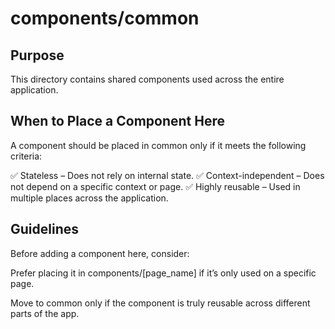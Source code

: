 # components/common

## Purpose

This directory contains shared components used across the entire application.

## When to Place a Component Here

A component should be placed in common only if it meets the following criteria:

✅ Stateless – Does not rely on internal state. ✅ Context-independent – Does not
depend on a specific context or page. ✅ Highly reusable – Used in multiple
places across the application.

## Guidelines

Before adding a component here, consider:

Prefer placing it in components/[page_name] if it’s only used on a specific
page.

Move to common only if the component is truly reusable across different parts of
the app.
